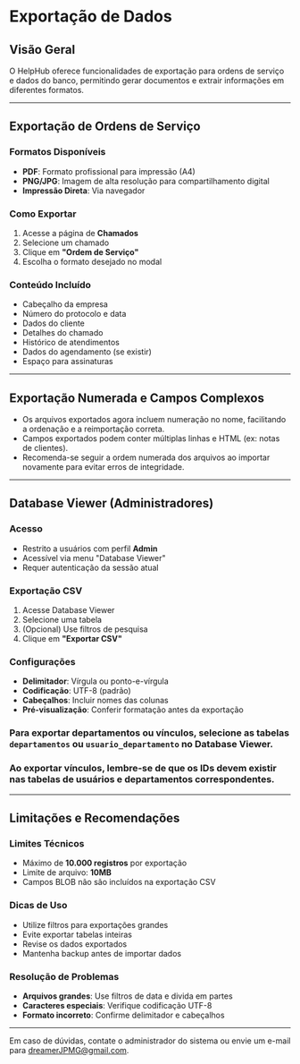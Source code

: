 # Exportação de Dados

## Visão Geral

O HelpHub oferece funcionalidades de exportação para ordens de serviço e dados do banco, permitindo gerar documentos e extrair informações em diferentes formatos.

---

## Exportação de Ordens de Serviço

### Formatos Disponíveis

- **PDF**: Formato profissional para impressão (A4)
- **PNG/JPG**: Imagem de alta resolução para compartilhamento digital
- **Impressão Direta**: Via navegador

### Como Exportar

1. Acesse a página de **Chamados**
2. Selecione um chamado
3. Clique em **"Ordem de Serviço"**
4. Escolha o formato desejado no modal

### Conteúdo Incluído

- Cabeçalho da empresa
- Número do protocolo e data
- Dados do cliente
- Detalhes do chamado
- Histórico de atendimentos
- Dados do agendamento (se existir)
- Espaço para assinaturas

---

## Exportação Numerada e Campos Complexos

- Os arquivos exportados agora incluem numeração no nome, facilitando a ordenação e a reimportação correta.
- Campos exportados podem conter múltiplas linhas e HTML (ex: notas de clientes).
- Recomenda-se seguir a ordem numerada dos arquivos ao importar novamente para evitar erros de integridade.

---

## Database Viewer (Administradores)

### Acesso

- Restrito a usuários com perfil **Admin**
- Acessível via menu "Database Viewer"
- Requer autenticação da sessão atual

### Exportação CSV

1. Acesse Database Viewer
2. Selecione uma tabela
3. (Opcional) Use filtros de pesquisa
4. Clique em **"Exportar CSV"**

### Configurações

- **Delimitador**: Vírgula ou ponto-e-vírgula
- **Codificação**: UTF-8 (padrão)
- **Cabeçalhos**: Incluir nomes das colunas
- **Pré-visualização**: Conferir formatação antes da exportação

### Para exportar departamentos ou vínculos, selecione as tabelas `departamentos` ou `usuario_departamento` no Database Viewer.
### Ao exportar vínculos, lembre-se de que os IDs devem existir nas tabelas de usuários e departamentos correspondentes.

---

## Limitações e Recomendações

### Limites Técnicos

- Máximo de **10.000 registros** por exportação
- Limite de arquivo: **10MB**
- Campos BLOB não são incluídos na exportação CSV

### Dicas de Uso

- Utilize filtros para exportações grandes
- Evite exportar tabelas inteiras
- Revise os dados exportados
- Mantenha backup antes de importar dados

### Resolução de Problemas

- **Arquivos grandes**: Use filtros de data e divida em partes
- **Caracteres especiais**: Verifique codificação UTF-8
- **Formato incorreto**: Confirme delimitador e cabeçalhos

---

Em caso de dúvidas, contate o administrador do sistema ou envie um e-mail para dreamerJPMG@gmail.com.
